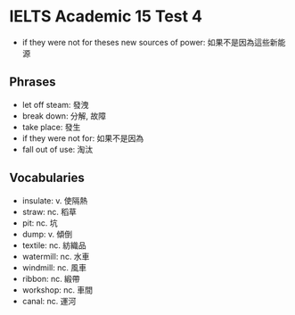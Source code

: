 # IELTS Academic 15 Test 4

- if they were not for theses new sources of power: 如果不是因為這些新能源

## Phrases

- let off steam: 發洩
- break down: 分解, 故障
- take place: 發生
- if they were not for: 如果不是因為
- fall out of use: 淘汰

## Vocabularies

- insulate: v. 使隔熱
- straw: nc. 稻草
- pit: nc. 坑
- dump: v. 傾倒
- textile: nc. 紡織品
- watermill: nc. 水車
- windmill: nc. 風車
- ribbon: nc. 緞帶
- workshop: nc. 車間
- canal: nc. 運河 